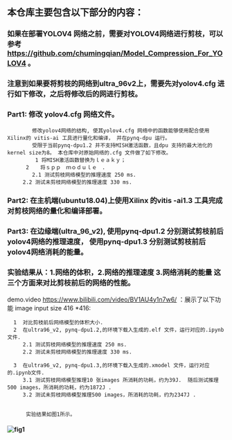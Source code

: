 
##  本仓库主要包含以下部分的内容：


###     
###  如果在部署YOLOV4 网络之前，需要对YOLOV4网络进行剪枝，可以参考 https://github.com/chumingqian/Model_Compression_For_YOLOV4 。
###  注意到如果要将剪枝的网络到ultra_96v2上，需要先对yolov4.cfg 进行如下修改，之后将修改后的网进行剪枝。  

###  Part1:  修改 yolov4.cfg 网络文件。
            修改yolov4网络的结构, 使其yolov4.cfg 网络中的函数能够使用配合使用Xilinx的 vitis-ai 工具进行量化和编译， 并在pynq-dpu 运行。
            受限于当前pynq-dpu1.2 并不支持MISH激活函数，且dpu 支持的最大池化的kernel size为8。 本仓库中对原始网络的.cfg 文件做了如下修改。   
             1 将MISH激活函数替换为ｌｅａｋｙ；
          2  　将ｓｐｐ　ｍｏｄｕｌｅ　.
            2.1 测试剪枝网络模型的推理速度 250 ms.
         2.2 测试未剪枝网络模型的推理速度 330 ms. 

###  Part2: 在主机端(ubuntu18.04)上使用Xilinx 的vitis -ai1.3 工具完成对剪枝网络的量化和编译部署。


###  Part3: 在边缘端(ultra_96_v2),  使用pynq-dpu1.2 分别测试剪枝前后yolov4网络的推理速度， 使用pynq-dpu1.3 分别测试剪枝前后yolov4网络消耗的能量。




### 实验结果从：1.网络的体积，2.网络的推理速度 3.网络消耗的能量 这三个方面来对比剪枝前后的网络的性能。 

 demo.video https://www.bilibili.com/video/BV1AU4y1n7w6/ ：展示了以下功能 image input size 416 *416:
 
      1  对比剪枝前后网络模型的体积大小.     
      2  在ultra96_v2, pynq-dpu1.2,的环境下载入生成的.elf 文件，运行对应的.ipynb文件.
         2.1 测试剪枝网络模型的推理速度 250 ms.
         2.2 测试未剪枝网络模型的推理速度 330 ms. 
         
      3  在ultra96_v2, pynq-dpu1.3,的环境下载入生成的.xmodel 文件，运行对应的.ipynb文件.
         3.1 测试剪枝网络模型推理10 张images 所消耗的功耗，约为39J.  随后测试推理500 images，所消耗的功耗，约为1872J .
         3.2 测试未剪枝网络模型推理500 images，所消耗的功耗，约为2347J .
    
                           
          实验结果如图1所示。
####  ![fig1](https://user-images.githubusercontent.com/46816091/128596310-88837fbf-3fec-47f4-a19e-ae7da825b611.png)
